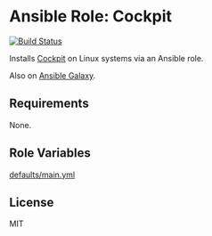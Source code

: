 # Ansible Role: Cockpit

[![Build Status](https://travis-ci.org/hwwilliams/ansible-role-cockpit.svg?branch=master)](https://travis-ci.org/hwwilliams/ansible-role-cockpit)

Installs [Cockpit](https://cockpit-project.org/) on Linux systems via an Ansible role.

Also on [Ansible Galaxy](https://galaxy.ansible.com/hwwilliams/cockpit).

## Requirements

None.

## Role Variables

[defaults/main.yml](defaults/main.yml)

## License

MIT
